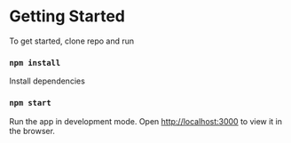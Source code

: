 # Getting Started

To get started, clone repo and run

### `npm install`

Install dependencies

### `npm start`

Run the app in development mode. Open [http://localhost:3000](http://localhost:3000) to view it in the browser.
